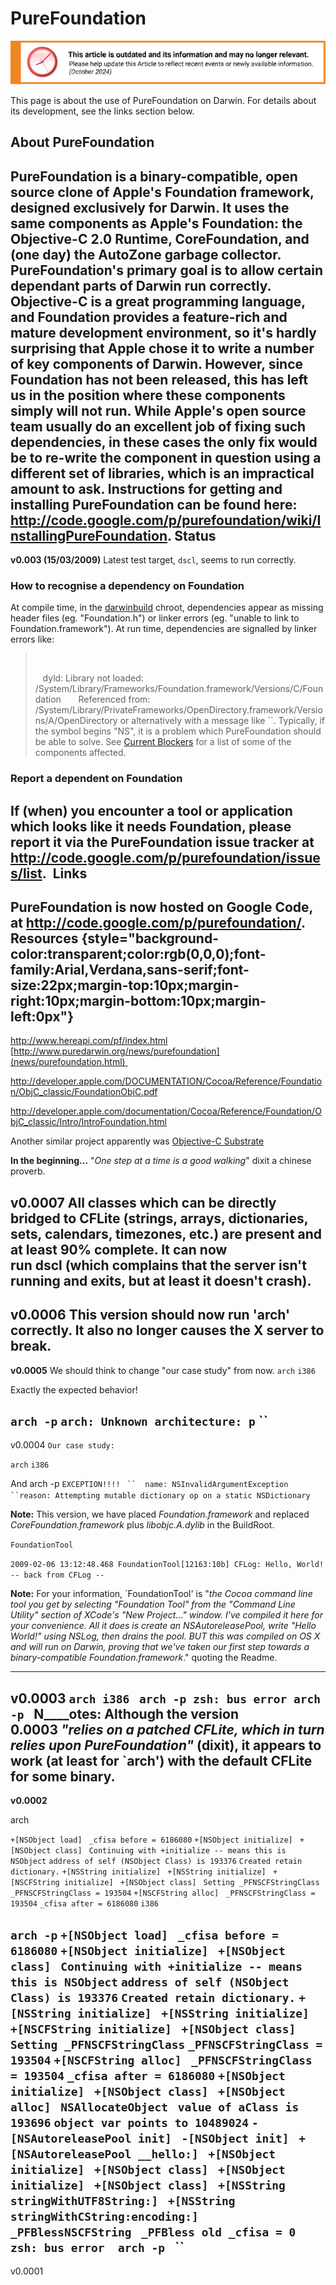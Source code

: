 PureFoundation
==============

![This article is outdated and its information and may no longer relevant.](/img/notice/article-oudated-oct2024.svg)


This page is about the use of PureFoundation on Darwin. For details about its development, see the links section below. 

About PureFoundation
--------------------
PureFoundation is a binary-compatible, open source clone of Apple's Foundation framework, designed exclusively for Darwin. It uses the same components as Apple's Foundation: the Objective-C 2.0 Runtime, CoreFoundation, and (one day) the AutoZone garbage collector.
PureFoundation's primary goal is to allow certain dependant parts of Darwin run correctly. Objective-C is a great programming language, and Foundation provides a feature-rich and mature development environment, so it's hardly surprising that Apple chose it to write a number of key components of Darwin. However, since Foundation has not been released, this has left us in the position where these components simply will not run. While Apple's open source team usually do an excellent job of fixing such dependencies, in these cases the only fix would be to re-write the component in question using a different set of libraries, which is an impractical amount to ask.
Instructions for getting and installing PureFoundation can be found here: <http://code.google.com/p/purefoundation/wiki/InstallingPureFoundation>.
Status
------
**v0.003 (15/03/2009)** Latest test target, `dscl`, seems to run correctly.
### How to recognise a dependency on Foundation
At compile time, in the [darwinbuild](developers/darwinbuild.html) chroot, dependencies appear as missing header files (eg. "Foundation.h") or linker errors (eg. "unable to link to Foundation.framework"). At run time, dependencies are signalled by linker errors like:
> ` `
>
> <span>   dyld: Library not loaded: /System/Library/Frameworks/Foundation.framework/Versions/C/Foundation
>       Referenced from: /System/Library/PrivateFrameworks/OpenDirectory.framework/Versions/A/OpenDirectory</span>
or alternatively with a message like ``. Typically, if the symbol begins "NS", it is a problem which PureFoundation should be able to solve.
See [Current Blockers](blockers.html) for a list of some of the components affected.
### Report a dependent on Foundation
If (when) you encounter a tool or application which looks like it needs Foundation, please report it via the PureFoundation issue tracker at <http://code.google.com/p/purefoundation/issues/list>. 
Links
-----
PureFoundation is now hosted on Google Code, at <http://code.google.com/p/purefoundation/>.
Resources {style="background-color:transparent;color:rgb(0,0,0);font-family:Arial,Verdana,sans-serif;font-size:22px;margin-top:10px;margin-right:10px;margin-bottom:10px;margin-left:0px"}
---------
<http://www.hereapi.com/pf/index.html> 
[http://www.puredarwin.org/news/purefoundation](news/purefoundation.html) 

<http://developer.apple.com/DOCUMENTATION/Cocoa/Reference/Foundation/ObjC_classic/FoundationObjC.pdf> 

<http://developer.apple.com/documentation/Cocoa/Reference/Foundation/ObjC_classic/Intro/IntroFoundation.html> 


Another similar project apparently was [Objective-C Substrate](http://landonf.bikemonkey.org/code/objc/Announcing_ObjC_Substrate.20060913022551.6494.zadder.local.html)


**In the beginning...**
"*One step at a time is a good walking*" dixit a chinese proverb.

**v0.0007**
All classes which can be directly bridged to CFLite (strings, arrays, dictionaries, sets, calendars, timezones, etc.) are present and at least 90% complete. It can now run dscl (which complains that the server isn't running and exits, but at least it doesn't crash).
------------------------------------------------------------------------
**v0.0006**
This version should now run 'arch' correctly. It also no longer causes the X server to break.
------------------------------------------------------------------------
**v0.0005**
We should think to change "our case study" from now.
`arch`
`i386`

Exactly the expected behavior!

`arch -p`
`arch: Unknown architecture: p`
``
------------------------------------------------------------------------
v0.0004
`Our case study:`

`arch`
`i386`

And
arch -p
<span style="font-family:courier new,monospace"><span style="font-size:small">
 </span></span>
<span style="font-family:courier new,monospace"><span style="font-size:small">
 </span></span>
`EXCEPTION!!!!`
` ``  name: NSInvalidArgumentException`
` ``reason: Attempting mutable dictionary op on a static NSDictionary`

__Note:__ This version, we have placed *Foundation.framework* and replaced *CoreFoundation.framework* plus *libobjc.A.dylib* in the BuildRoot.


`FoundationTool `

`2009-02-06 13:12:48.468 FoundationTool[12163:10b] CFLog: Hello, World!`
`-- back from CFLog --`


__Note:__ For your information, `FoundationTool' is "*the Cocoa command line tool you get by selecting "Foundation Tool" from the "Command Line Utility" section of XCode's "New Project..." window. I've compiled it here for your convenience. All it does is create an NSAutoreleasePool, write "Hello World!" using NSLog, then drains the pool. BUT this was compiled on OS X and will run on Darwin, proving that we've taken our first step towards a binary-compatible Foundation.framework*." quoting the Readme.

------------------------------------------------------------------------
**v0.0003**
`arch
i386 `
`arch -p
zsh: bus error arch -p `
__N____otes:__ Although the version 0.0003 *"relies on a patched CFLite, which in turn relies upon PureFoundation"* (dixit), it appears to work (at least for `arch') with the default CFLite for some binary.
------------------------------------------------------------------------
**v0.0002**

arch

`+[NSObject load] `
 `_cfisa before = 6186080`
`+[NSObject initialize] `
`+[NSObject class] `
`Continuing with +initialize -- means this is NSObject`
`address of self (NSObject Class) is 193376`
`Created retain dictionary.`
`+[NSString initialize] `
`+[NSString initialize] `
`+[NSCFString initialize] `
`+[NSObject class] `
`Setting _PFNSCFStringClass`
`_PFNSCFStringClass = 193504`
`+[NSCFString alloc] `
`_PFNSCFStringClass = 193504`
 `_cfisa after = 6186080`
`i386`


`arch -p`
`+[NSObject load] `
 `_cfisa before = 6186080`
`+[NSObject initialize] `
`+[NSObject class] `
`Continuing with +initialize -- means this is NSObject`
`address of self (NSObject Class) is 193376`
`Created retain dictionary.`
`+[NSString initialize] `
`+[NSString initialize] `
`+[NSCFString initialize] `
`+[NSObject class] `
`Setting _PFNSCFStringClass`
`_PFNSCFStringClass = 193504`
`+[NSCFString alloc] `
`_PFNSCFStringClass = 193504`
 `_cfisa after = 6186080`
`+[NSObject initialize] `
`+[NSObject class] `
`+[NSObject alloc] `
`NSAllocateObject `
 `value of aClass is 193696`
 `object var points to 10489024`
`-[NSAutoreleasePool init] `
`-[NSObject init] `
`+[NSAutoreleasePool __hello:] `
`+[NSObject initialize] `
`+[NSObject class] `
`+[NSObject initialize] `
`+[NSObject class] `
`+[NSString stringWithUTF8String:] `
`+[NSString stringWithCString:encoding:] `
`_PFBlessNSCFString `
`_PFBless old _cfisa = 0`
`zsh: bus error  arch -p `
``
------------------------------------------------------------------------
v0.0001


<span>
 </span>




